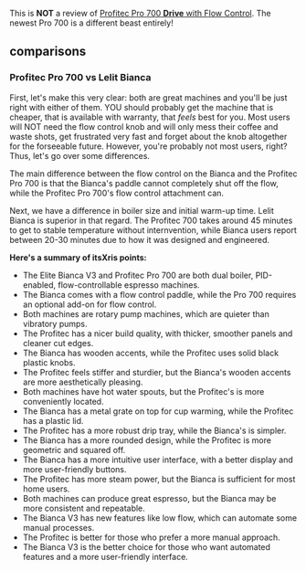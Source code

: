 This is **NOT** a review of [Profitec Pro 700 **Drive** with Flow Control](/machines/profitec-pro-700-drive/). The newest Pro 700 is a different beast entirely!

## comparisons

### Profitec Pro 700 vs Lelit Bianca

First, let's make this very clear: both are great machines and you'll be
just right with either of them. YOU should probably get the machine that
is cheaper, that is available with warranty, that *feels* best for you. Most users will NOT need the flow
control knob and will only mess their coffee and waste shots, get
frustrated very fast and forget about the knob altogether for the
forseeable future. However, you're probably not most users, right? Thus,
let's go over some differences.

The main difference between the flow control on the Bianca and the Profitec Pro 700 is that the Bianca's paddle cannot completely shut off the flow, while the Profitec Pro 700's flow control attachment can.

Next, we have a difference in boiler size and initial warm-up time.
Lelit Bianca is superior in that regard. The Profitec 700 takes around
45 minutes to get to stable temperature without internvention, while
Bianca users report between 20-30 minutes due to how it was designed and
engineered.

**Here's a summary of itsXris points:**
- The Elite Bianca V3 and Profitec Pro 700 are both dual boiler, PID-enabled, flow-controllable espresso machines.
- The Bianca comes with a flow control paddle, while the Pro 700 requires an optional add-on for flow control.
- Both machines are rotary pump machines, which are quieter than vibratory pumps.
- The Profitec has a nicer build quality, with thicker, smoother panels and cleaner cut edges.
- The Bianca has wooden accents, while the Profitec uses solid black plastic knobs.
- The Profitec feels stiffer and sturdier, but the Bianca's wooden accents are more aesthetically pleasing.
- Both machines have hot water spouts, but the Profitec's is more conveniently located.
- The Bianca has a metal grate on top for cup warming, while the Profitec has a plastic lid.
- The Profitec has a more robust drip tray, while the Bianca's is simpler.
- The Bianca has a more rounded design, while the Profitec is more geometric and squared off.
- The Bianca has a more intuitive user interface, with a better display and more user-friendly buttons.
- The Profitec has more steam power, but the Bianca is sufficient for most home users.
- Both machines can produce great espresso, but the Bianca may be more consistent and repeatable.
- The Bianca V3 has new features like low flow, which can automate some manual processes.
- The Profitec is better for those who prefer a more manual approach.
- The Bianca V3 is the better choice for those who want automated features and a more user-friendly interface.
